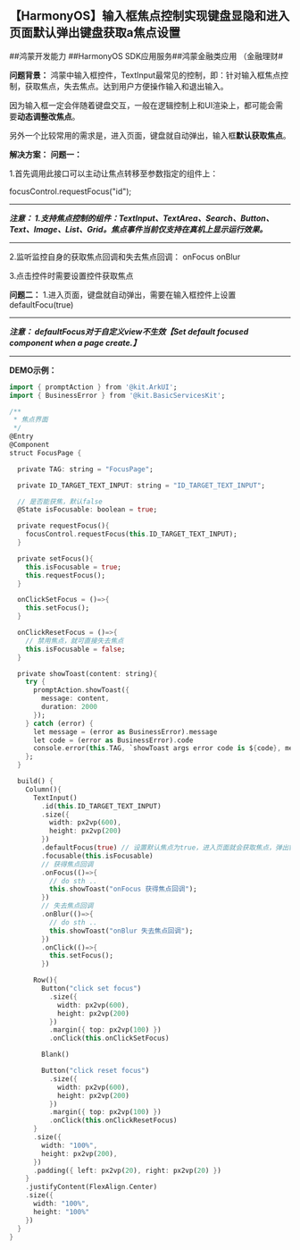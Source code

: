 ## 【HarmonyOS】输入框焦点控制实现键盘显隐和进入页面默认弹出键盘获取a焦点设置

\##鸿蒙开发能力 ##HarmonyOS SDK应用服务##鸿蒙金融类应用 （金融理财#

**问题背景：**
鸿蒙中输入框控件，TextInput最常见的控制，即：针对输入框焦点控制，获取焦点，失去焦点。达到用户方便操作输入和退出输入。

因为输入框一定会伴随着键盘交互，一般在逻辑控制上和UI渲染上，都可能会需要**动态调整改焦点**。

另外一个比较常用的需求是，进入页面，键盘就自动弹出，输入框**默认获取焦点**。

**解决方案：**
**问题一：**

1.首先调用此接口可以主动让焦点转移至参数指定的组件上：

focusControl.requestFocus("id");

----------

***注意：
1.支持焦点控制的组件：TextInput、TextArea、Search、Button、Text、Image、List、Grid。焦点事件当前仅支持在真机上显示运行效果。***

----------

2.监听监控自身的获取焦点回调和失去焦点回调：
onFocus
onBlur

3.点击控件时需要设置控件获取焦点

**问题二：**
1.进入页面，键盘就自动弹出，需要在输入框控件上设置 defaultFocu(true)

----------

***注意：
defaultFocus对于自定义view不生效【Set default focused component when a page create.】***

----------

**DEMO示例：**

```dart
import { promptAction } from '@kit.ArkUI';
import { BusinessError } from '@kit.BasicServicesKit';

/**
 * 焦点界面
 */
@Entry
@Component
struct FocusPage {

  private TAG: string = "FocusPage";

  private ID_TARGET_TEXT_INPUT: string = "ID_TARGET_TEXT_INPUT";

  // 是否能获焦，默认false
  @State isFocusable: boolean = true;

  private requestFocus(){
    focusControl.requestFocus(this.ID_TARGET_TEXT_INPUT);
  }

  private setFocus(){
    this.isFocusable = true;
    this.requestFocus();
  }

  onClickSetFocus = ()=>{
    this.setFocus();
  }

  onClickResetFocus = ()=>{
    // 禁用焦点，就可直接失去焦点
    this.isFocusable = false;
  }

  private showToast(content: string){
    try {
      promptAction.showToast({
        message: content,
        duration: 2000
      });
    } catch (error) {
      let message = (error as BusinessError).message
      let code = (error as BusinessError).code
      console.error(this.TAG, `showToast args error code is ${code}, message is ${message}`);
    };
  }

  build() {
    Column(){
      TextInput()
        .id(this.ID_TARGET_TEXT_INPUT)
        .size({
          width: px2vp(600),
          height: px2vp(200)
        })
        .defaultFocus(true) // 设置默认焦点为true，进入页面就会获取焦点，弹出键盘
        .focusable(this.isFocusable)
        // 获得焦点回调
        .onFocus(()=>{
          // do sth ..
          this.showToast("onFocus 获得焦点回调");
        })
        // 失去焦点回调
        .onBlur(()=>{
          // do sth ..
          this.showToast("onBlur 失去焦点回调");
        })
        .onClick(()=>{
          this.setFocus();
        })

      Row(){
        Button("click set focus")
          .size({
            width: px2vp(600),
            height: px2vp(200)
          })
          .margin({ top: px2vp(100) })
          .onClick(this.onClickSetFocus)

        Blank()

        Button("click reset focus")
          .size({
            width: px2vp(600),
            height: px2vp(200)
          })
          .margin({ top: px2vp(100) })
          .onClick(this.onClickResetFocus)
      }
      .size({
        width: "100%",
        height: px2vp(200),
      })
      .padding({ left: px2vp(20), right: px2vp(20) })
    }
    .justifyContent(FlexAlign.Center)
    .size({
      width: "100%",
      height: "100%"
    })
  }
}
```

